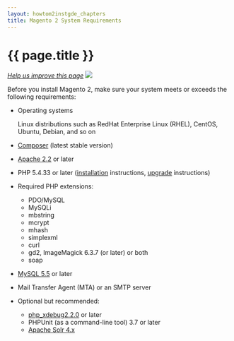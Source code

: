 ```yaml
---
layout: howtom2instgde_chapters
title: Magento 2 System Requirements
---
```


<h1 id="instgde-sys-req">{{ page.title }}</h1>

<p><a href="{{ site.githuburl }}install-gde/system-requirements.md" target="_blank"><em>Help us improve this page</em></a>&nbsp;<img src="{{ site.baseurl }}common/images/newWindow.gif"/></p>

Before you install Magento 2, make sure your system meets or exceeds the following requirements:

*	Operating systems

	Linux distributions such as RedHat Enterprise Linux (RHEL), CentOS, Ubuntu, Debian, and so on
	
*	<a href="https://getcomposer.org/download/" target="_blank">Composer</a> (latest stable version)
*	<a href="http://httpd.apache.org/download.cgi" target="_blank">Apache 2.2</a> or later
*	PHP 5.4.33 or later (<a href="http://php.net/downloads.php" target="_blank">installation</a> instructions, <a href="http://phpave.com/upgrade-php-5-3-php-5-5-ubuntu-12-04-lts/" target="_blank">upgrade</a> instructions)
*	Required PHP extensions:

	*	PDO/MySQL
	*	MySQLi
	*	mbstring
	*	mcrypt
	*	mhash
	*	simplexml
	*	curl
	*	gd2, ImageMagick 6.3.7 (or later) or both
	*	soap
	
*	<a href="http://dev.mysql.com/doc/refman/5.5/en/installing.html" target="_blank">MySQL 5.5</a> or later
*	Mail Transfer Agent (MTA) or an SMTP server
*	Optional but recommended:

	*	<a href="http://xdebug.org/download.php" target="_blank">php_xdebug2.2.0</a> or later
    *	PHPUnit (as a command-line tool) 3.7 or later
	*	<a href="http://lucene.apache.org/solr/downloads.html" target="_blank">Apache Solr 4.x</a>
